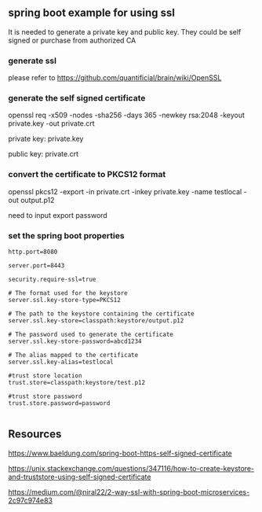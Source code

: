 ## spring boot example for using ssl

It is needed to generate a private key and public key. They could be self signed or purchase from authorized CA

### generate ssl

please refer to  https://github.com/quantificial/brain/wiki/OpenSSL

### generate the self signed certificate

openssl req -x509 -nodes -sha256 -days 365 -newkey rsa:2048 -keyout private.key -out private.crt

private key: private.key

public key: private.crt

### convert the certificate to PKCS12 format 

openssl pkcs12 -export -in private.crt -inkey private.key -name testlocal -out output.p12

need to input export password

### set the spring boot properties

```
http.port=8080

server.port=8443

security.require-ssl=true

# The format used for the keystore
server.ssl.key-store-type=PKCS12

# The path to the keystore containing the certificate
server.ssl.key-store=classpath:keystore/output.p12

# The password used to generate the certificate
server.ssl.key-store-password=abcd1234

# The alias mapped to the certificate
server.ssl.key-alias=testlocal

#trust store location
trust.store=classpath:keystore/test.p12

#trust store password
trust.store.password=password


```


## Resources

https://www.baeldung.com/spring-boot-https-self-signed-certificate

https://unix.stackexchange.com/questions/347116/how-to-create-keystore-and-truststore-using-self-signed-certificate

https://medium.com/@niral22/2-way-ssl-with-spring-boot-microservices-2c97c974e83

